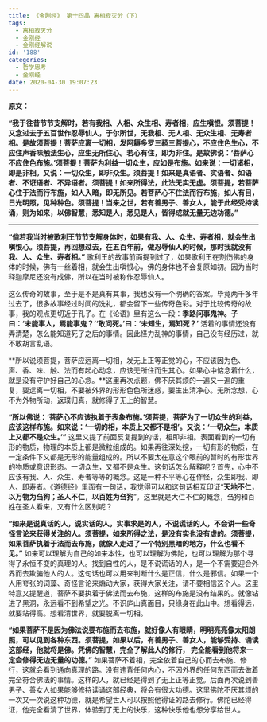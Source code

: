 ```yaml
---
title: 《金刚经》 第十四品 离相寂灭分（下）
tags:
  - 离相寂灭分
  - 金刚经
  - 金刚经解说
id: '188'
categories:
  - 哲学思考
  - 金刚经
date: 2020-04-30 19:07:23
---
```


**原文：**

**“我于往昔节节支解时，若有我相、人相、众生相、寿者相，应生嗔恨。须菩提！又念过去于五百世作忍辱仙人，于尔所世，无我相、无人相、无众生相、无寿者相。是故须菩提！菩萨应离一切相，发阿耨多罗三藐三菩提心，不应住色生心，不应住声香味触法生心，应生无所住心。若心有住，即为非住。是故佛说：‘菩萨心不应住色布施。’须菩提！菩萨为利益一切众生，应如是布施。如来说：一切诸相，即是非相。又说：一切众生，即非众生。须菩提！如来是真语者、实语者、如语者、不诳语者、不异语者。须菩提！如来所得法，此法无实无虚。须菩提，若菩萨心住于法而行布施，如人入暗，即无所见。若菩萨心不住法而行布施，如人有目，日光明照，见种种色。须菩提！当来之世，若有善男子、善女人，能于此经受持读诵，则为如来，以佛智慧，悉知是人，悉见是人，皆得成就无量无边功德。”**
<!-- more -->
* * *

**“倘若我当时被歌利王节节支解身体时，如果有我、人、众生、寿者相，就会生出嗔恨心。须菩提，再回想过去，在五百年前，做忍辱仙人的时候，那时我就没有我、人、众生、寿者相。”** 歌利王的故事前面提到过了，如果歌利王在割伤佛的身体的时候，佛有一丝着相，就会生出嗔恨心，佛的身体也不会复原如初。因为当时释迦摩尼还没有成佛，所以在当时被称作忍辱仙人。

这么传奇的故事，至于是不是真有其事，我也没有一个明确的答案。毕竟两千多年过去了，很多故事经过时间的洗礼，都会留下一些传奇色彩。对于比较传奇的故事，我的观点更切近于孔子。在《论语》里有这么一段：**季路问事鬼神。子曰：‘未能事人，焉能事鬼？’‘敢问死。’曰：‘未知生，焉知死？’** 活着的事情还没有弄清楚，怎么能知道死了之后的事情。因此怪力乱神的事情，自己没有经历过，就不敢胡言乱语。

**所以说须菩提，菩萨应远离一切相，发无上正等正觉的心，不应该因为色、声、香、味、触、法而有起心动念，应该无所住而生其心。如果心中惦念着什么，就是没有守护好自己的心念。**这里再次点题，佛不厌其烦的一遍又一遍的重复，要远离一切相，不要被外界的形形色色所迷惑，要生出清净心。无所念想，心不为外物所动，返璞归真，就修得了无上的智慧。

**“所以佛说：‘菩萨心不应该执着于表象布施。’须菩提，菩萨为了一切众生的利益，应该这样布施。如来说：‘一切的相，本质上又都不是相’。又说：‘一切众生，本质上又都不是众生。’”** 这里又提了前面反复提到的话，相即非相。表面看到的一切有形的物质，物理的本质上都是微粒组成的。如果再往深处挖，一切有形的物质，在一定条件下又都是无形的能量组成的。所以不要太在意这个眼前的暂时的有形世界的物质或意识形态。一切众生，又都不是众生。这句话怎么解释呢？首先，心中不应该有我、人、众生、寿者等等的概念。这是一种不平等心在作怪，众生即我、即人、即寿者。《道德经》里面有一句话，我觉得可以和这句话相互印证“**天地不仁，以万物为刍狗；圣人不仁，以百姓为刍狗**”。这里就是大仁不仁的概念，刍狗和百姓在圣人看来，又有什么区别呢？

**“如来是说真话的人，说实话的人，实事求是的人，不说谎话的人，不会讲一些奇怪言论来获得关注的人。须菩提，如来所得之法，是没有实也没有虚的。须菩提，如果菩萨执着于法而去布施，就像人走进了一个特别黑暗的地方，什么也看不见。”** 如来可以理解为自己的如来本性，也可以理解为佛陀，也可以理解为那个寻得了永恒不变的真理的人。找到自性的人，是不说谎话的人，是一个不需要迎合外界而去欺骗他人的人。这句话也可以用来判断什么是正信，什么是邪信。如果一个人用夸张的词藻、奇怪言论来煽动大家，获得大家关注，请不要相信这个人。这里特意又提醒道，菩萨不要执着于佛法而去布施，这样的布施是没有结果的。就像钻进了黑洞，永远看不到希望之光。不识庐山真面目，只缘身在此山中。想看得远，就要站得高。想看清世界，就要脱离一切相。

**“如果菩萨不是因为佛法说要布施而去布施，就好像人有眼睛，明明亮亮像太阳朗照，可以见到各种东西。须菩提，如果以后，有善男子、善女人，能够受持、诵读这部经，他就将是佛。凭佛的智慧，完全了解此人的修行， 完全能看到他将来一定会修得无边无量的功德。”** 如果菩萨不着相，完全依着自己的心而去布施、修行，这就会看到通向真理的路。没有违背任何内心，不因外界的任何东西而去做着完全符合佛法的事情。这样的人，就已经是得到了无上正等正觉。后面再次说到善男子、善女人如果能够修持读诵这部经典，将会有很大功德。这里佛陀不厌其烦的一次又一次说这种功德，就是希望世人可以按照他得证的路去修行。佛陀已经得证，他完全看清了世界，体验到了无上的快乐，这种快乐他也想分享给世人。